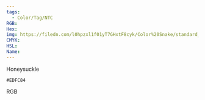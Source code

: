 ```yaml
---
tags:
  - Color/Tag/NTC
RGB:
Hex:
img: https://filedn.com/l0hpzxl1f01yT7GHxtF8cyk/Color%20Snake/standard_csv_to_svg//EDFC84.svg
CMYK:
HSL:
Name:
---
```

Honeysuckle
```palette
#EDFC84
```
RGB
